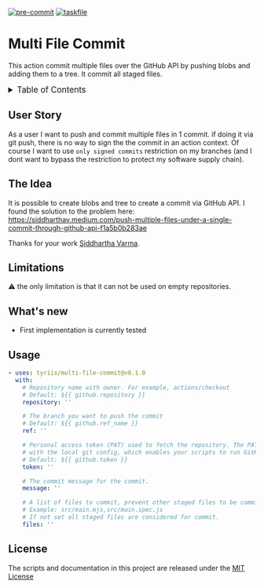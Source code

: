 <!-- markdownlint-disable MD041 -->
<!-- markdownlint-disable MD033 -->
<!-- markdownlint-disable MD028 -->

<!-- PROJECT SHIELDS -->
<!--
*** I'm using markdown "reference style" links for readability.
*** Reference links are enclosed in brackets [ ] instead of parentheses ( ).
*** See the bottom of this document for the declaration of the reference variables
*** for contributors-url, forks-url, etc. This is an optional, concise syntax you may use.
*** https://www.markdownguide.org/basic-syntax/#reference-style-links
-->

[![pre-commit][pre-commit-shield]][pre-commit-url]
[![taskfile][taskfile-shield]][taskfile-url]

# Multi File Commit

This action commit multiple files over the GitHub API by pushing blobs and adding them to a tree. It commit all staged files.

<details>
  <summary style="font-size:1.2em;">Table of Contents</summary>
<!-- START doctoc generated TOC please keep comment here to allow auto update -->
<!-- DON'T EDIT THIS SECTION, INSTEAD RE-RUN doctoc TO UPDATE -->

- [User Story](#user-story)
- [The Idea](#the-idea)
- [Limitations](#limitations)
- [What's new](#whats-new)
- [Usage](#usage)
- [License](#license)

<!-- END doctoc generated TOC please keep comment here to allow auto update -->
</details>

## User Story

As a user I want to push and commit multiple files in 1 commit. if doing it via git push, there is no way to sign the the commit in an action context.
Of course I want to use `only signed commits` restriction on my branches (and I dont want to bypass the restriction to protect my software supply chain).

## The Idea

It is possible to create blobs and tree to create a commit via GitHub API.
I found the solution to the problem here: <https://siddharthav.medium.com/push-multiple-files-under-a-single-commit-through-github-api-f1a5b0b283ae>

Thanks for your work [Siddhartha Varma](https://github.com/BRO3886).

## Limitations

:warning: the only limitation is that it can not be used on empty repositories.

## What's new

- First implementation is currently tested

## Usage

<!-- start usage -->

```yaml
- uses: tyriis/multi-file-commit@v0.1.0
  with:
    # Repository name with owner. For example, actions/checkout
    # Default: ${{ github.repository }}
    repository: ''

    # The branch you want to push the commit
    # Default: ${{ github.ref_name }}
    ref: ''

    # Personal access token (PAT) used to fetch the repository. The PAT is configured
    # with the local git config, which enables your scripts to run GitHub API commands.
    # Default: ${{ github.token }}
    token: ''

    # The commit message for the commit.
    message: ''

    # A list of files to commit, prevent other staged files to be commited.
    # Example: src/main.mjs,src/main.spec.js
    # If not set all staged files are considered for commit.
    files: ''
```

<!-- end usage -->

## License

The scripts and documentation in this project are released under the [MIT License](LICENSE)

<!-- Badges -->

[pre-commit-shield]: https://img.shields.io/badge/pre--commit-enabled-brightgreen?logo=pre-commit&style=for-the-badge
[pre-commit-url]: https://github.com/pre-commit/pre-commit
[taskfile-url]: https://taskfile.dev/
[taskfile-shield]: https://img.shields.io/badge/Taskfile-Enabled-brightgreen?logoColor=white&style=for-the-badge
